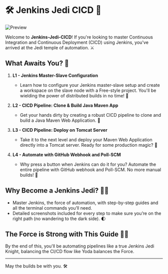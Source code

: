 # 🛠️ Jenkins Jedi CICD 🌟

![Preview](./Module%204%20ontinuous%20Integration%20using%20Jenkins%20for%20DevOps.gif)

Welcome to **Jenkins-Jedi-CICD**! If you're looking to master Continuous Integration and Continuous Deployment (CICD) using Jenkins, you've arrived at the Jedi temple of automation. ⚔️

## What Awaits You? 🌌

1. **L1 - Jenkins Master-Slave Configuration**  
   - Learn how to configure your Jenkins master-slave setup and create a workspace on the slave node with a Free-style project. You'll be wielding the power of distributed builds in no time! 💫

2. **L2 - CICD Pipeline: Clone & Build Java Maven App**  
   - Get your hands dirty by creating a robust CICD pipeline to clone and build a Java Maven Web Application. 🎯

3. **L3 - CICD Pipeline: Deploy on Tomcat Server**  
   - Take it to the next level and deploy your Maven Web Application directly into a Tomcat server. Ready for some production magic? 🚀

4. **L4 - Automate with GitHub Webhook and Poll-SCM**  
   - Why press a button when Jenkins can do it for you? Automate the entire pipeline with GitHub webhook and Poll-SCM. No more manual builds! 🔁

## Why Become a Jenkins Jedi? 🧙‍♂️
- Master Jenkins, the force of automation, with step-by-step guides and all the terminal commands you’ll need.  
- Detailed screenshots included for every step to make sure you’re on the right path (no wandering to the dark side). 🌓

## The Force is Strong with This Guide 🧑‍💻
By the end of this, you'll be automating pipelines like a true Jenkins Jedi Knight, balancing the CI/CD flow like Yoda balances the Force.

---

May the builds be with you. 🛠️

